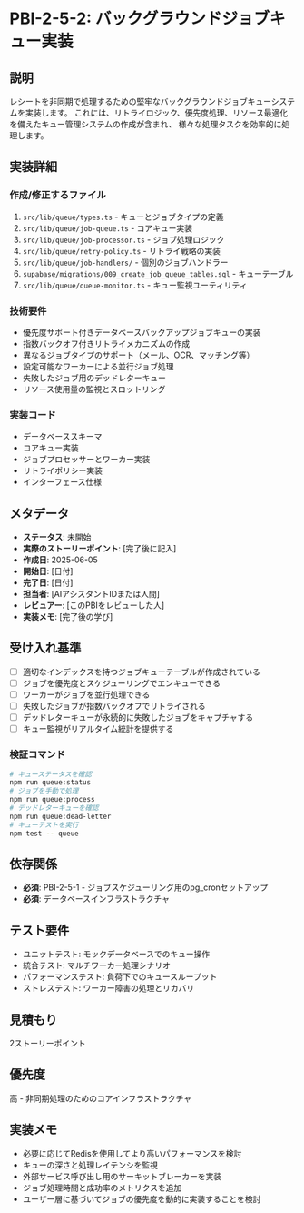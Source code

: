 # PBI-2-5-2: バックグラウンドジョブキュー実装

## 説明

レシートを非同期で処理するための堅牢なバックグラウンドジョブキューシステムを実装します。
これには、リトライロジック、優先度処理、リソース最適化を備えたキュー管理システムの作成が含まれ、
様々な処理タスクを効率的に処理します。

## 実装詳細

### 作成/修正するファイル

1. `src/lib/queue/types.ts` - キューとジョブタイプの定義
2. `src/lib/queue/job-queue.ts` - コアキュー実装
3. `src/lib/queue/job-processor.ts` - ジョブ処理ロジック
4. `src/lib/queue/retry-policy.ts` - リトライ戦略の実装
5. `src/lib/queue/job-handlers/` - 個別のジョブハンドラー
6. `supabase/migrations/009_create_job_queue_tables.sql` - キューテーブル
7. `src/lib/queue/queue-monitor.ts` - キュー監視ユーティリティ

### 技術要件

- 優先度サポート付きデータベースバックアップジョブキューの実装
- 指数バックオフ付きリトライメカニズムの作成
- 異なるジョブタイプのサポート（メール、OCR、マッチング等）
- 設定可能なワーカーによる並行ジョブ処理
- 失敗したジョブ用のデッドレターキュー
- リソース使用量の監視とスロットリング

### 実装コード

- データベーススキーマ
- コアキュー実装
- ジョブプロセッサーとワーカー実装
- リトライポリシー実装
- インターフェース仕様

## メタデータ

- **ステータス**: 未開始
- **実際のストーリーポイント**: [完了後に記入]
- **作成日**: 2025-06-05
- **開始日**: [日付]
- **完了日**: [日付]
- **担当者**: [AIアシスタントIDまたは人間]
- **レビュアー**: [このPBIをレビューした人]
- **実装メモ**: [完了後の学び]

## 受け入れ基準

- [ ] 適切なインデックスを持つジョブキューテーブルが作成されている
- [ ] ジョブを優先度とスケジューリングでエンキューできる
- [ ] ワーカーがジョブを並行処理できる
- [ ] 失敗したジョブが指数バックオフでリトライされる
- [ ] デッドレターキューが永続的に失敗したジョブをキャプチャする
- [ ] キュー監視がリアルタイム統計を提供する

### 検証コマンド

```bash
# キューステータスを確認
npm run queue:status
# ジョブを手動で処理
npm run queue:process
# デッドレターキューを確認
npm run queue:dead-letter
# キューテストを実行
npm test -- queue
```

## 依存関係

- **必須**: PBI-2-5-1 - ジョブスケジューリング用のpg_cronセットアップ
- **必須**: データベースインフラストラクチャ

## テスト要件

- ユニットテスト: モックデータベースでのキュー操作
- 統合テスト: マルチワーカー処理シナリオ
- パフォーマンステスト: 負荷下でのキュースループット
- ストレステスト: ワーカー障害の処理とリカバリ

## 見積もり

2ストーリーポイント

## 優先度

高 - 非同期処理のためのコアインフラストラクチャ

## 実装メモ

- 必要に応じてRedisを使用してより高いパフォーマンスを検討
- キューの深さと処理レイテンシを監視
- 外部サービス呼び出し用のサーキットブレーカーを実装
- ジョブ処理時間と成功率のメトリクスを追加
- ユーザー層に基づいてジョブの優先度を動的に実装することを検討
